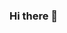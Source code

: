 ### Hi there 👋

<!--
**arthurugwu/arthurugwu** is a ✨ _special_ ✨ repository because its `README.md` (this file) appears on your GitHub profile.

Here are some ideas to get you started:

- 🔭 I’m currently working on software development ...
- 🌱 I’m currently learning python 
